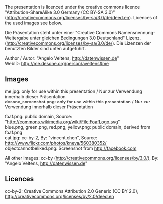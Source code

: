 The presentation is licenced under the creative commons licence "Attribution-ShareAlike 3.0 Germany (CC BY-SA 3.0)" (http://creativecommons.org/licenses/by-sa/3.0/de/deed.en). Licences of the used images see below.

Die Präsentation steht unter einer "Creative Commons Namensnennung-Weitergabe unter gleichen Bedingungen 3.0 Deutschland" Lizenz. (http://creativecommons.org/licenses/by-sa/3.0/de/). Die Lizenzen der benutzten Bilder sind unten aufgeführt.

Author / Autor: "Angelo Veltens, http://datenwissen.de"  
WebID: http://me.desone.org/person/aveltens#me

## Images

me.jpg: only for use within this presentation / Nur zur Verwendung innerhalb dieser Präsentation  
desone_screenshot.png: only for use within this presentation / Nur zur Verwendung innerhalb dieser Präsentation  

foaf.png: public domain, Source: "http://commons.wikimedia.org/wiki/File:FoafLogo.svg"  
blue.png, green.png, red.png, yellow.png: public domain, derived from foaf.png  
cat.jpg: cc-by-2, By: "vincent.chen", Source: http://www.flickr.com/photos/kneva/560380352/  
objectcannotbeliked.png: Screenshot from http://facebook.com  

All other images: cc-by (http://creativecommons.org/licenses/by/3.0/), By: "Angelo Veltens, http://datenwissen.de"  

## Licences

cc-by-2: Creative Commons Attribution 2.0 Generic (CC BY 2.0), http://creativecommons.org/licenses/by/2.0/deed.en  
